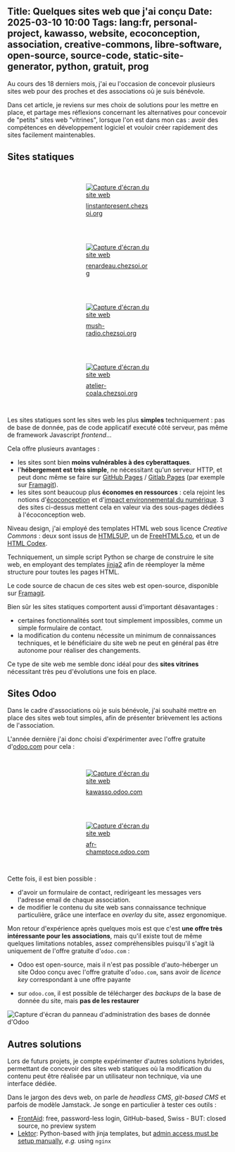 Title: Quelques sites web que j'ai conçu
Date: 2025-03-10 10:00
Tags: lang:fr, personal-project, kawasso, website, ecoconception, association, creative-commons, libre-software, open-source, source-code, static-site-generator, python, gratuit, prog
---
Au cours des 18 derniers mois, j'ai eu l'occasion de concevoir plusieurs sites web pour des proches et des associations où je suis bénévole.

Dans cet article, je reviens sur mes choix de solutions pour les mettre en place,
et partage mes réflexions concernant les alternatives pour concevoir de "petits" sites web "vitrines",
lorsque l'on est dans mon cas : avoir des compétences en développement logiciel
et vouloir créer rapidement des sites facilement maintenables.


## Sites statiques
<div class="side-by-side">
    <a href="https://linstantpresent.chezsoi.org/">
        <figure>
            <img alt="Capture d'écran du site web" src="images/2025/03/linstantpresent.chezsoi.org.png">
            <figcaption>linstantpresent.chezsoi.org</figcaption>
        </figure>
    </a>
    <a href="https://renardeau.chezsoi.org/">
        <figure>
            <img alt="Capture d'écran du site web" src="images/2025/03/renardeau.chezsoi.org.png">
            <figcaption>renardeau.chezsoi.org</figcaption>
        </figure>
    </a>
</div>

<div class="side-by-side">
    <a href="https://mush-radio.chezsoi.org/">
        <figure>
            <img alt="Capture d'écran du site web" src="images/2025/03/mush-radio.chezsoi.org.png">
            <figcaption>mush-radio.chezsoi.org</figcaption>
        </figure>
    </a>
    <a href="https://atelier-coala.chezsoi.org/">
        <figure>
            <img alt="Capture d'écran du site web" src="images/2025/03/atelier-coala.chezsoi.org.png">
            <figcaption>atelier-coala.chezsoi.org</figcaption>
        </figure>
    </a>
</div>

Les sites statiques sont les sites web les plus **simples** techniquement :
pas de base de donnée, pas de code applicatif executé côté serveur,
pas même de framework Javascript _frontend_...

Cela offre plusieurs avantages :

* les sites sont bien **moins vulnérables à des cyberattaques**.
* l'**hébergement est très simple**, ne nécessitant qu'un serveur HTTP, et peut donc même se faire sur [GitHub Pages](https://pages.github.com/) / [Gitlab Pages](https://docs.gitlab.com/user/project/pages/) (par exemple sur [Framagit](https://docs.framasoft.org/fr/gitlab/gitlab-pages.html)).
* les sites sont beaucoup plus **économes en ressources** : cela rejoint les notions d'[écoconception](https://fr.wikipedia.org/wiki/%C3%89coconception) et d'[impact environnemental du numérique](https://fr.wikipedia.org/wiki/Impact_environnemental_du_num%C3%A9rique). 3 des sites ci-dessus mettent cela en valeur via des sous-pages dédiées à l'écoconception web.

Niveau design, j'ai employé des templates HTML web sous licence _Creative Commons_ : deux sont issus de [HTML5UP](https://html5up.net/), un de [FreeHTML5.co](https://freehtml5.co/), et un de [HTML Codex](https://htmlcodex.com/).

Techniquement, un simple script Python se charge de construire le site web,
en employant des templates [jinja2](https://jinja.palletsprojects.com)
afin de réemployer la même structure pour toutes les pages HTML.

Le code source de chacun de ces sites web est open-source,
disponible sur [Framagit](https://docs.framasoft.org/fr/gitlab/).

Bien sûr les sites statiques comportent aussi d'important désavantages :

* certaines fonctionnalités sont tout simplement impossibles, comme un simple formulaire de contact.
* la modification du contenu nécessite un minimum de connaissances techniques, et le bénéficiaire du site web ne peut en général pas être autonome pour réaliser des changements.

Ce type de site web me semble donc idéal pour des **sites vitrines** nécessitant très peu d'évolutions une fois en place.


## Sites Odoo
Dans le cadre d'associations où je suis bénévole,
j'ai souhaité mettre en place des sites web tout simples,
afin de présenter brièvement les actions de l'association.

L'année dernière j'ai donc choisi d'expérimenter
avec l'offre gratuite d'[odoo.com](https://www.odoo.com/fr_FR)
pour cela :

<div class="side-by-side">
    <a href="https://kawasso.odoo.com/">
        <figure>
            <img alt="Capture d'écran du site web" src="images/2025/03/kawasso.odoo.com.png">
            <figcaption>kawasso.odoo.com</figcaption>
        </figure>
    </a>
    <a href="https://afr-champtoce.odoo.com/">
        <figure>
            <img alt="Capture d'écran du site web" src="images/2025/03/afr-champtoce.odoo.com.png">
            <figcaption>afr-champtoce.odoo.com</figcaption>
        </figure>
    </a>
</div>

Cette fois, il est bien possible :

* d'avoir un formulaire de contact, redirigeant les messages vers l'adresse email de chaque association.
* de modifier le contenu du site web sans connaissance technique particulière, grâce une interface en _overlay_ du site, assez ergonomique.

Mon retour d'expérience après quelques mois est que c'est **une offre très intéressante pour les associations**, mais qu'il existe tout de même quelques limitations notables, assez compréhensibles puisqu'il s'agit là uniquement de l'offre gratuite d'`odoo.com` :

* Odoo est open-source, mais il n'est pas possible d'auto-héberger un site Odoo conçu avec l'offre gratuite d'`odoo.com`, sans avoir de _licence key_ correspondant à une offre payante

* sur `odoo.com`, il est possible de télécharger des _backups_ de la base de donnée du site, mais **pas de les restaurer**

<img alt="Capture d'écran du panneau d'administration des bases de donnée d'Odoo"
     src="images/2025/03/odoo-database.png" style="max-height: 15rem">


## Autres solutions
Lors de futurs projets, je compte expérimenter d'autres solutions hybrides,
permettant de concevoir des sites web statiques
où la modification du contenu peut être réalisée par un utilisateur non technique,
via une interface dédiée.

Dans le jargon des devs web, on parle de _headless CMS_, _git-based CMS_ et parfois de modèle Jamstack.
Je songe en particulier à tester ces outils :

* [FrontAid](https://frontaid.io/): free, password-less login, GitHub-based, Swiss - BUT: closed source, no preview system
* [Lektor](https://www.getlektor.com/): Python-based with jinja templates, but [admin access must be setup manually](https://github.com/lektor/lektor/issues/237#issuecomment-267307581), _e.g._ using `nginx`


<style>
figcaption { margin-top: .5rem; }
.side-by-side {
  display: flex;
  justify-content: center;
  align-items: center;
  flex-flow: wrap;
}
@media (min-width:768px) {
  .side-by-side > * {
    display: block;
    margin: 1rem;
    max-width: 45%;
  }
}
</style>
